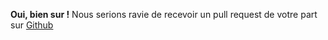 <!-- TITLE: Ce wiki n'est pas à jour, comment puis-je le mettre à jour ? -->
<!-- SUBTITLE:  -->

**Oui, bien sur !**
Nous serions ravie de recevoir un pull request de votre part sur [Github](https://github.com/06-Games/documentation)